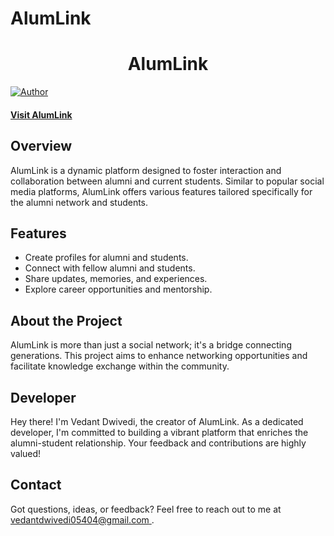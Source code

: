 # AlumLink

<h1 align="center">
    AlumLink
</h1>

[![Author](https://img.shields.io/badge/author-vedant-dwivedi)](https://github.com/vedant-dwivedi)

#### [Visit AlumLink](#)

## Overview

AlumLink is a dynamic platform designed to foster interaction and collaboration between alumni and current students. Similar to popular social media platforms, AlumLink offers various features tailored specifically for the alumni network and students.

## Features

- Create profiles for alumni and students.
- Connect with fellow alumni and students.
- Share updates, memories, and experiences.
- Explore career opportunities and mentorship.

## About the Project

AlumLink is more than just a social network; it's a bridge connecting generations. This project aims to enhance networking opportunities and facilitate knowledge exchange within the community.

## Developer

Hey there! I'm Vedant Dwivedi, the creator of AlumLink. As a dedicated developer, I'm committed to building a vibrant platform that enriches the alumni-student relationship. Your feedback and contributions are highly valued!

## Contact

Got questions, ideas, or feedback? Feel free to reach out to me at [vedantdwivedi05404@gmail.com ](mailto:vedantdwivedi05404@gmail.com ).

